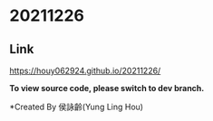 # 20211226
## Link
https://houy062924.github.io/20211226/

**To view source code, please switch to dev branch.** <br />


*Created By 侯詠齡(Yung Ling Hou)
